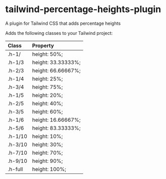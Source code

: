 # tailwind-percentage-heights-plugin
A plugin for Tailwind CSS that adds percentage heights

Adds the following classes to your Tailwind project:

| Class    | Property           |
| :------- | :----------------- |
| .h-1/    | height: 50%;       |
| .h-1/3   | height: 33.33333%; |
| .h-2/3   | height: 66.66667%; |
| .h-1/4   | height: 25%;       |
| .h-3/4   | height: 75%;       |
| .h-1/5   | height: 20%;       |
| .h-2/5   | height: 40%;       |
| .h-3/5   | height: 60%;       |
| .h-1/6   | height: 16.66667%; |
| .h-5/6   | height: 83.33333%; |
| .h-1/10  | height: 10%;       |
| .h-3/10  | height: 30%;       |
| .h-7/10  | height: 70%;       |
| .h-9/10  | height: 90%;       |
| .h-full  | height: 100%;      |
